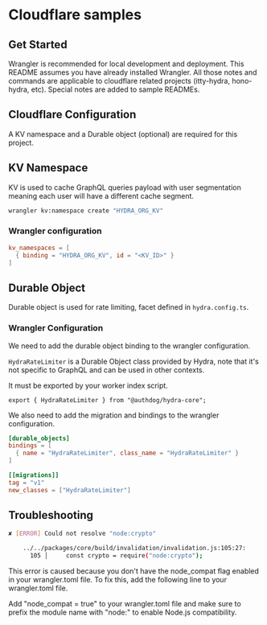 # Cloudflare samples

## Get Started

Wrangler is recommended for local development and deployment. This README assumes you have already installed Wrangler.
All those notes and commands are applicable to cloudflare related projects (itty-hydra, hono-hydra, etc). Special notes are added to sample READMEs.

## Cloudflare Configuration

A KV namespace and a Durable object (optional) are required for this project.

## KV Namespace

KV is used to cache GraphQL queries payload with user segmentation meaning each user will have a different cache segment.

```bash
wrangler kv:namespace create "HYDRA_ORG_KV"
```

### Wrangler configuration

```toml
kv_namespaces = [
  { binding = "HYDRA_ORG_KV", id = "<KV_ID>" }
]
```

## Durable Object

Durable object is used for rate limiting, facet defined in `hydra.config.ts`.

### Wrangler Configuration

We need to add the durable object binding to the wrangler configuration.

`HydraRateLimiter` is a Durable Object class provided by Hydra, note that it's not specific to GraphQL and can be used in other contexts.

It must be exported by your worker index script.

`export { HydraRateLimiter } from "@authdog/hydra-core";`

We also need to add the migration and bindings to the wrangler configuration.

```toml
[durable_objects]
bindings = [
  { name = "HydraRateLimiter", class_name = "HydraRateLimiter" }
]

[[migrations]]
tag = "v1"
new_classes = ["HydraRateLimiter"]
```

## Troubleshooting

```bash
✘ [ERROR] Could not resolve "node:crypto"

    ../../packages/core/build/invalidation/invalidation.js:105:27:
      105 │     const crypto = require("node:crypto");
```

This error is caused because you don't have the node_compat flag enabled in your wrangler.toml file. To fix this, add the following line to your wrangler.toml file.

Add "node_compat = true" to your wrangler.toml file and make sure to prefix the module name with "node:" to enable Node.js compatibility.
